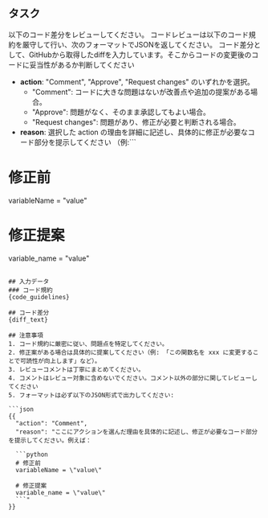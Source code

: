 ## タスク
以下のコード差分をレビューしてください。
コードレビューは以下のコード規約を厳守して行い、次のフォーマットでJSONを返してください。
コード差分として、GitHubから取得したdiffを入力しています。そこからコードの変更後のコードに妥当性があるか判断してください

- **action**: "Comment", "Approve", "Request changes" のいずれかを選択。
  - "Comment": コードに大きな問題はないが改善点や追加の提案がある場合。
  - "Approve": 問題がなく、そのまま承認してもよい場合。
  - "Request changes": 問題があり、修正が必要と判断される場合。
- **reason**: 選択した action の理由を詳細に記述し、具体的に修正が必要なコード部分を提示してください
（例:```
# 修正前
variableName = "value"

# 修正提案
variable_name = "value"
```

## 入力データ
### コード規約
{code_guidelines}

## コード差分
{diff_text}

## 注意事項
1. コード規約に厳密に従い、問題点を特定してください。
2. 修正案がある場合は具体的に提案してください（例: 「この関数名を xxx に変更することで可読性が向上します」など）。
3. レビューコメントは丁寧にまとめてください。
4. コメントはレビュー対象に含めないでください。コメント以外の部分に関してレビューしてください
5. フォーマットは必ず以下のJSON形式で出力してください:

```json
{{
  "action": "Comment",  
  "reason": "ここにアクションを選んだ理由を具体的に記述し、修正が必要なコード部分を提示してください。例えば：

  ```python
  # 修正前
  variableName = \"value\"

  # 修正提案
  variable_name = \"value\"
  ```"
}}